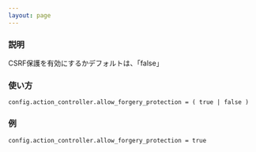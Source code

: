 ```yaml
---
layout: page
---
```

### 説明
CSRF保護を有効にするかデフォルトは、「false」

### 使い方
    config.action_controller.allow_forgery_protection = ( true | false )

### 例
    config.action_controller.allow_forgery_protection = true